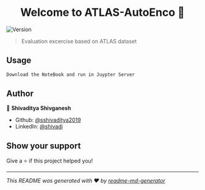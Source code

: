 <h1 align="center">Welcome to ATLAS-AutoEnco 👋</h1>
<p>
  <img alt="Version" src="https://img.shields.io/badge/version-1.0.0-blue.svg?cacheSeconds=2592000" />
</p>

> Evaluation excercise based on ATLAS dataset

## Usage

```sh
Download the NoteBook and run in Juypter Server
```

## Author

👤 **Shivaditya Shivganesh**

* Github: [@sshivaditya2019](https://github.com/sshivaditya2019)
* LinkedIn: [@shivadi](https://linkedin.com/in/shivadi)

## Show your support

Give a ⭐️ if this project helped you!

***
_This README was generated with ❤️ by [readme-md-generator](https://github.com/kefranabg/readme-md-generator)_